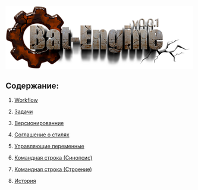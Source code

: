 ﻿
![logo](bat_engine25.png)


Содержание:
-----------

1) [Workflow](000-bat-workflow.md)  
2) [Задачи](001-bat-task.md)  
3) [Версионированние](002-bat-version.md)  
4) [Cоглашение о стилях](003-bat-notation.md)  


5) [Управляющие переменные](005-bat-variables.md)  
6) [Командная строка (Синопсис)](006-bat-commands.md)  
7) [Командная строка (Строение)](007-bat-commands.md)  

7) [История](history.md)  


